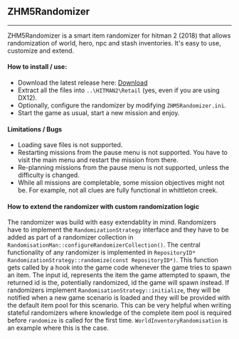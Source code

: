## ZHM5Randomizer
--------------------
ZHM5Randomizer is a smart item randomizer for hitman 2 (2018) that allows randomization of world, hero, npc and stash inventories. It's easy to use, customize and extend.

#### How to install / use:
- Download the latest release here: [Download](https://github.com/pawREP/ZHM5Randomizer/releases/latest "Download")
- Extract all the files into `..\HITMAN2\Retail` (yes, even if you are using DX12).
- Optionally, configure the randomizer by modifying `ZHM5Randomizer.ini`.
- Start the game as usual, start a new mission and enjoy.

#### Limitations / Bugs
- Loading save files is not supported.
- Restarting missions from the pause menu is not supported. You have to visit the main menu and restart the mission from there.
- Re-planning missions from the pause menu is not supported, unless the difficulty is changed.
- While all missions are completable, some mission objectives might not be. For example, not all clues are fully functional in whittleton creek.

#### How to extend the randomizer with custom randomization logic
The randomizer was build with easy extendablity in mind. Randomizers have to implement the `RandomizationStrategy` interface and they have to be added as part of a randomizer collection in `RandomisationMan::configureRandomizerCollection()`. The central functionality of any randomizer is implemented in `RepositoryID* RandomizationStrategy::randomize(const RepositoryID*)`. This function gets called by a hook into the game code whenever the game tries to spawn an item. The input id, represents the item the game attempted to spawn, the returned id is the, potentially randomized, id the game will spawn instead. If randomizers implement `RandomisationStrategy::initialize`, they will be notified when a new game scenario is loaded and they will be provided with the default item pool for this scenario. This can be very helpful when writing stateful randomizers where knowledge of the complete item pool is required before `randomize` is called for the first time. `WorldInventoryRandomisation` is an example where this is the case.
